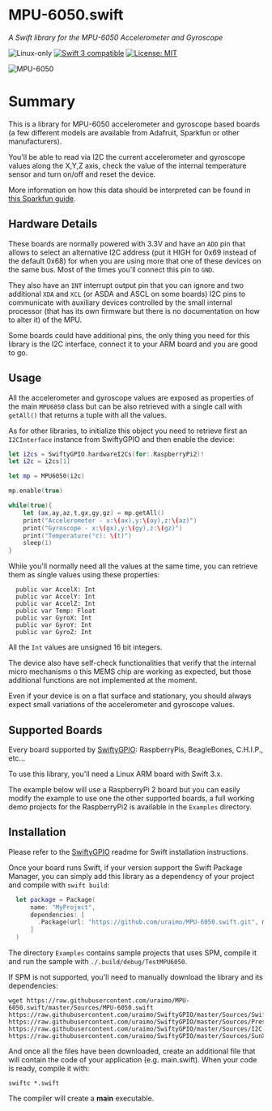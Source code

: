 # MPU-6050.swift

*A Swift library for the MPU-6050 Accelerometer and Gyroscope*

<p>
<img src="https://img.shields.io/badge/os-linux-green.svg?style=flat" alt="Linux-only" />
<a href="https://developer.apple.com/swift"><img src="https://img.shields.io/badge/swift3-compatible-4BC51D.svg?style=flat" alt="Swift 3 compatible" /></a>
<a href="https://raw.githubusercontent.com/uraimo/MPU-6050.swift/master/LICENSE"><img src="http://img.shields.io/badge/license-MIT-blue.svg?style=flat" alt="License: MIT" /></a>
</p>
 
![MPU-6050](https://github.com/uraimo/MPU-6050.swift/raw/master/mpu-6050.jpg)

# Summary

This is a library for MPU-6050 accelerometer and gyroscope based boards (a few different models are available from Adafruit, Sparkfun or other manufacturers).

You'll be able to read via I2C the current accelerometer and gyroscope values along the X,Y,Z axis, check the value of the internal temperature sensor and turn on/off and reset the device.

More information on how this data should be interpreted can be found in [this Sparkfun guide](https://www.sparkfun.com/pages/accel_gyro_guide).

## Hardware Details

These boards are normally powered with 3.3V and have an `ADD` pin that allows to select an alternative I2C address (put it HIGH for 0x69 instead of the default 0x68) for when you are using more that one of these devices on the same bus. Most of the times you'll connect this pin to `GND`.

They also have an `INT` interrupt output pin that you can ignore and two additional `XDA` and `XCL` (or ASDA and ASCL on some boards) I2C pins to communicate with auxiliary devices controlled by the small internal processor (that has its own firmware but there is no documentation on how to alter it) of the MPU.

Some boards could have additional pins, the only thing you need for this library is the I2C interface, connect it to your ARM board and you are good to go.
 

## Usage

All the accelerometer and gyroscope values are exposed as properties of the main `MPU6050` class but can be also retrieved with a single call with `getAll()` that returns a tuple with all the values.

As for other libraries, to initialize this object you need to retrieve first an `I2CInterface` instance from SwiftyGPIO and then enable the device:

```swift
let i2cs = SwiftyGPIO.hardwareI2Cs(for:.RaspberryPi2)!
let i2c = i2cs[1]

let mp = MPU6050(i2c)

mp.enable(true)

while(true){
    let (ax,ay,az,t,gx,gy,gz) = mp.getAll()
    print("Accelerometer - x:\(ax),y:\(ay),z:\(az)")
    print("Gyroscope - x:\(gx),y:\(gy),z:\(gz)")
    print("Temperature(°c): \(t)")
    sleep(1)
}
```

While you'll normally need all the values at the same time, you can retrieve them as single values using these properties:

```
  public var AccelX: Int
  public var AccelY: Int 
  public var AccelZ: Int
  public var Temp: Float
  public var GyroX: Int
  public var GyroY: Int
  public var GyroZ: Int
```

All the `Int` values are unsigned 16 bit integers.

The device also have self-check functionalities that verify that the internal micro mechanisms o this MEMS chip are working as expected, but those additional functions are not implemented at the moment.

Even if your device is on a flat surface and stationary, you should always expect small variations of the accelerometer and gyroscope values. 
 
## Supported Boards

Every board supported by [SwiftyGPIO](https://github.com/uraimo/SwiftyGPIO): RaspberryPis, BeagleBones, C.H.I.P., etc...

To use this library, you'll need a Linux ARM board with Swift 3.x.

The example below will use a RaspberryPi 2 board but you can easily modify the example to use one the other supported boards, a full working demo projects for the RaspberryPi2 is available in the `Examples` directory.


## Installation

Please refer to the [SwiftyGPIO](https://github.com/uraimo/SwiftyGPIO) readme for Swift installation instructions.

Once your board runs Swift, if your version support the Swift Package Manager, you can simply add this library as a dependency of your project and compile with `swift build`:

```swift
  let package = Package(
      name: "MyProject",
      dependencies: [
        .Package(url: "https://github.com/uraimo/MPU-6050.swift.git", majorVersion: 1),
      ]
  ) 
```

The directory `Examples` contains sample projects that uses SPM, compile it and run the sample with `./.build/debug/TestMPU6050`.

If SPM is not supported, you'll need to manually download the library and its dependencies: 

    wget https://raw.githubusercontent.com/uraimo/MPU-6050.swift/master/Sources/MPU-6050.swift https://raw.githubusercontent.com/uraimo/SwiftyGPIO/master/Sources/SwiftyGPIO.swift https://raw.githubusercontent.com/uraimo/SwiftyGPIO/master/Sources/Presets.swift https://raw.githubusercontent.com/uraimo/SwiftyGPIO/master/Sources/I2C.swift https://raw.githubusercontent.com/uraimo/SwiftyGPIO/master/Sources/SunXi.swift  

And once all the files have been downloaded, create an additional file that will contain the code of your application (e.g. main.swift). When your code is ready, compile it with:

    swiftc *.swift

The compiler will create a **main** executable.

